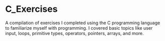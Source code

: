 # C_Exercises
A compilation of exercises I completed using the C programming language to familiarize myself with programming. I covered basic topics like user input, loops, primitive types, operators, pointers, arrays, and more.

